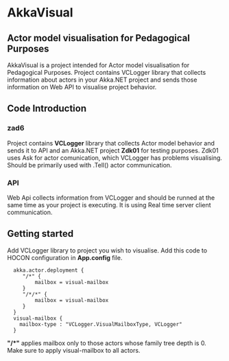 # AkkaVisual
<h2>Actor model visualisation for Pedagogical Purposes</h2>
<p>AkkaVisual is a project intended for Actor model visualisation for Pedagogical Purposes. Project contains VCLogger library that collects information about actors in your Akka.NET project and sends those information on Web API to visualise project behavior.</p>

<h2>Code Introduction </h2>
<h3>zad6</h3>
<p>Project contains <b>VCLogger</b> library that collects Actor model behavior and sends it to API and an Akka.NET project <b>Zdk01</b> for testing purposes. Zdk01 uses Ask for actor comunication, which VCLogger has problems visualising. Should be primarily used with .Tell() actor communication.</p>
<h3>API</h3>
<p>Web Api collects information from VCLogger and should be runned at the same time as your project is executing. It is using Real time server client communication.</p>

<h2>Getting started</h2>
<p>Add VCLogger library to project you wish to visualise. Add this code to HOCON configuration in <b>App.config</b> file.</p>

      akka.actor.deployment {
         "/*" {
             mailbox = visual-mailbox
         } 
         "/*/*" {
             mailbox = visual-mailbox
         }
      }
      visual-mailbox {
        mailbox-type : "VCLogger.VisualMailboxType, VCLogger"
      }
<p><b>"/*"</b> applies mailbox only to those actors whose family tree depth is 0. Make sure to apply visual-mailbox to all actors.</p>
